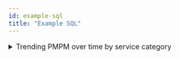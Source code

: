 ```yaml
---
id: example-sql
title: "Example SQL"
---
```


<details><summary>Trending PMPM over time by service category</summary>

```sql
select 
  year_month
, member_month_count as member_months
, medical_pmpm
, inpatient_pmpm
, outpatient_pmpm
, office_visit_pmpm
, ancillary_pmpm
, other_pmpm
from pmpm.pmpm_trends
order by 1
```

</details>